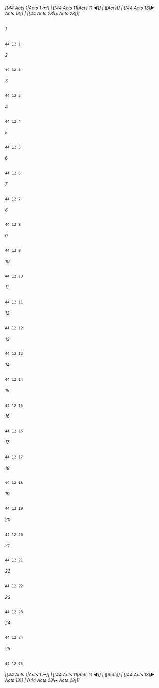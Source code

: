 
###### [[44 Acts 1|Acts 1 ⏮]] | [[44 Acts 11|Acts 11 ◀]] | [[Acts]] | [[44 Acts 13|▶ Acts 13]] | [[44 Acts 28|⏭ Acts 28|]]

###### 1
``` verse
44 12 1 
```
###### 2
``` verse
44 12 2 
```
###### 3
``` verse
44 12 3 
```
###### 4
``` verse
44 12 4 
```
###### 5
``` verse
44 12 5 
```
###### 6
``` verse
44 12 6 
```
###### 7
``` verse
44 12 7 
```
###### 8
``` verse
44 12 8 
```
###### 9
``` verse
44 12 9 
```
###### 10
``` verse
44 12 10 
```
###### 11
``` verse
44 12 11 
```
###### 12
``` verse
44 12 12 
```
###### 13
``` verse
44 12 13 
```
###### 14
``` verse
44 12 14 
```
###### 15
``` verse
44 12 15 
```
###### 16
``` verse
44 12 16 
```
###### 17
``` verse
44 12 17 
```
###### 18
``` verse
44 12 18 
```
###### 19
``` verse
44 12 19 
```
###### 20
``` verse
44 12 20 
```
###### 21
``` verse
44 12 21 
```
###### 22
``` verse
44 12 22 
```
###### 23
``` verse
44 12 23 
```
###### 24
``` verse
44 12 24 
```
###### 25
``` verse
44 12 25 
```

###### [[44 Acts 1|Acts 1 ⏮]] | [[44 Acts 11|Acts 11 ◀]] | [[Acts]] | [[44 Acts 13|▶ Acts 13]] | [[44 Acts 28|⏭ Acts 28|]]

